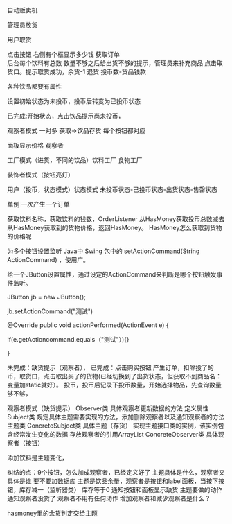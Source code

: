 自动贩卖机



管理员放货

用户取货



点击按钮  右侧有个框显示多少钱  获取订单  
后台每个饮料有总数  数量不够之后给出货不够的提示，管理员来补充商品
点击取货口。提示取货成功，余货-1 退货 投币数-货品钱款

各种饮品都要有属性

设置初始状态为未投币，投币后转变为已投币状态

已完成:开始状态，点击饮品提示尚未投币，

观察者模式 一对多  获取→饮品存货  每个按钮都对应

面板显示价格 观察者

工厂模式（进货，不同的饮品）饮料工厂 食物工厂

装饰者模式（按钮亮灯）

用户（投币，状态模式）状态模式  未投币状态-已投币状态-出货状态-售罄状态



单例 一次产生一个订单

获取饮料名称，获取饮料的钱数，OrderListener 从HasMoney获取投币总数减去从HasMoney获取到的货物价格，返回HasMoney。
HasMoney怎么获取到货物的价格呢

为多个按钮设置监听
Java中 Swing 包中的 setActionCommand(String ActionCommand) ，使用广。

给一个JButton设置属性，通过设定的ActionCommand来判断是哪个按钮触发事件监听。


JButton jb = new JButton();

jb.setActionCommand("测试")

@Override
public void actionPerformed(ActionEvent e) {

if(e.getActioncommand.equals（"测试"）){}

}


未完成：缺货提示（观察者），
已完成：点击购买按钮 产生订单，扣除投了的币，取货口，点击取出买了的货物(已经切换到了出货状态，但获取不到商品名：变量加static就好）。
投币，投币后记录下投币数量，开始选择物品，先查询数量够不够，

观察者模式（缺货提示）
Observer类  具体观察者更新数据的方法  定义属性
Subject类  规定具体主题需要实现的方法，添加删除观察者以及通知观察者的方法  主题类
ConcreteSubject类 具体主题（存货） 实现主题接口类的实例，该实例包含经常发生变化的数据 存放观察者的引用ArrayList
ConcreteObserver类 具体观察者（按钮）

添加饮料是主题变化，

纠结的点：9个按钮，怎么加成观察者，已经定义好了  主题具体是什么，观察者又具体是谁 要不要加数据库 
主题是饮品余量，观察者是按钮和label面板，当按下按钮，库存减一（监听器类） 库存等于0 通知按钮和面板显示缺货 
主题要做的动作 通知观察者没货了 观察者不用有任何动作
增加观察者和减少观察者是什么？

hasmoney里的余货判定交给主题


